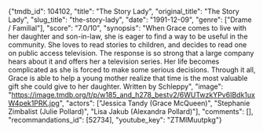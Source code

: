 {"tmdb_id": 104102, "title": "The Story Lady", "original_title": "The Story Lady", "slug_title": "the-story-lady", "date": "1991-12-09", "genre": ["Drame / Familial"], "score": "7.0/10", "synopsis": "When Grace comes to live with her daughter and son-in-law, she is eager to find a way to be useful in the community. She loves to read stories to children, and decides to read one on public access television. The response is so strong that a large company hears about it and offers her a television series. Her life becomes complicated as she is forced to make some serious decisions. Through it all, Grace is able to help a young mother realize that time is the most valuable gift she could give to her daughter. Written by Schleppy", "image": "https://image.tmdb.org/t/p/w185_and_h278_bestv2/6WUTwzkYPv6IBdk1uxW4pek1PRK.jpg", "actors": ["Jessica Tandy (Grace McQueen)", "Stephanie Zimbalist (Julie Pollard)", "Lisa Jakub (Alexandra Pollard)"], "comments": [], "recommandations_id": [52734], "youtube_key": "ZTMIMuutpkg"}